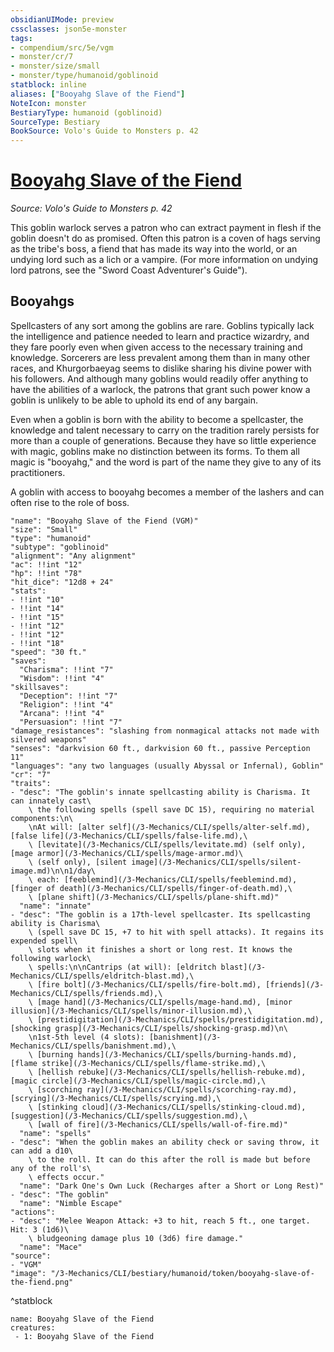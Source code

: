 ```yaml
---
obsidianUIMode: preview
cssclasses: json5e-monster
tags:
- compendium/src/5e/vgm
- monster/cr/7
- monster/size/small
- monster/type/humanoid/goblinoid
statblock: inline
aliases: ["Booyahg Slave of the Fiend"]
NoteIcon: monster
BestiaryType: humanoid (goblinoid)
SourceType: Bestiary
BookSource: Volo's Guide to Monsters p. 42
---
```

# [Booyahg Slave of the Fiend](3-Mechanics\CLI\bestiary\humanoid/booyahg-slave-of-the-fiend-vgm.md)
*Source: Volo's Guide to Monsters p. 42*  

This goblin warlock serves a patron who can extract payment in flesh if the goblin doesn't do as promised. Often this patron is a coven of hags serving as the tribe's boss, a fiend that has made its way into the world, or an undying lord such as a lich or a vampire. (For more information on undying lord patrons, see the "Sword Coast Adventurer's Guide").

## Booyahgs

Spellcasters of any sort among the goblins are rare. Goblins typically lack the intelligence and patience needed to learn and practice wizardry, and they fare poorly even when given access to the necessary training and knowledge. Sorcerers are less prevalent among them than in many other races, and Khurgorbaeyag seems to dislike sharing his divine power with his followers. And although many goblins would readily offer anything to have the abilities of a warlock, the patrons that grant such power know a goblin is unlikely to be able to uphold its end of any bargain.

Even when a goblin is born with the ability to become a spellcaster, the knowledge and talent necessary to carry on the tradition rarely persists for more than a couple of generations. Because they have so little experience with magic, goblins make no distinction between its forms. To them all magic is "booyahg," and the word is part of the name they give to any of its practitioners.

A goblin with access to booyahg becomes a member of the lashers and can often rise to the role of boss.

```statblock
"name": "Booyahg Slave of the Fiend (VGM)"
"size": "Small"
"type": "humanoid"
"subtype": "goblinoid"
"alignment": "Any alignment"
"ac": !!int "12"
"hp": !!int "78"
"hit_dice": "12d8 + 24"
"stats":
- !!int "10"
- !!int "14"
- !!int "15"
- !!int "12"
- !!int "12"
- !!int "18"
"speed": "30 ft."
"saves":
  "Charisma": !!int "7"
  "Wisdom": !!int "4"
"skillsaves":
  "Deception": !!int "7"
  "Religion": !!int "4"
  "Arcana": !!int "4"
  "Persuasion": !!int "7"
"damage_resistances": "slashing from nonmagical attacks not made with silvered weapons"
"senses": "darkvision 60 ft., darkvision 60 ft., passive Perception 11"
"languages": "any two languages (usually Abyssal or Infernal), Goblin"
"cr": "7"
"traits":
- "desc": "The goblin's innate spellcasting ability is Charisma. It can innately cast\
    \ the following spells (spell save DC 15), requiring no material components:\n\
    \nAt will: [alter self](/3-Mechanics/CLI/spells/alter-self.md), [false life](/3-Mechanics/CLI/spells/false-life.md),\
    \ [levitate](/3-Mechanics/CLI/spells/levitate.md) (self only), [mage armor](/3-Mechanics/CLI/spells/mage-armor.md)\
    \ (self only), [silent image](/3-Mechanics/CLI/spells/silent-image.md)\n\n1/day\
    \ each: [feeblemind](/3-Mechanics/CLI/spells/feeblemind.md), [finger of death](/3-Mechanics/CLI/spells/finger-of-death.md),\
    \ [plane shift](/3-Mechanics/CLI/spells/plane-shift.md)"
  "name": "innate"
- "desc": "The goblin is a 17th-level spellcaster. Its spellcasting ability is Charisma\
    \ (spell save DC 15, +7 to hit with spell attacks). It regains its expended spell\
    \ slots when it finishes a short or long rest. It knows the following warlock\
    \ spells:\n\nCantrips (at will): [eldritch blast](/3-Mechanics/CLI/spells/eldritch-blast.md),\
    \ [fire bolt](/3-Mechanics/CLI/spells/fire-bolt.md), [friends](/3-Mechanics/CLI/spells/friends.md),\
    \ [mage hand](/3-Mechanics/CLI/spells/mage-hand.md), [minor illusion](/3-Mechanics/CLI/spells/minor-illusion.md),\
    \ [prestidigitation](/3-Mechanics/CLI/spells/prestidigitation.md), [shocking grasp](/3-Mechanics/CLI/spells/shocking-grasp.md)\n\
    \n1st-5th level (4 slots): [banishment](/3-Mechanics/CLI/spells/banishment.md),\
    \ [burning hands](/3-Mechanics/CLI/spells/burning-hands.md), [flame strike](/3-Mechanics/CLI/spells/flame-strike.md),\
    \ [hellish rebuke](/3-Mechanics/CLI/spells/hellish-rebuke.md), [magic circle](/3-Mechanics/CLI/spells/magic-circle.md),\
    \ [scorching ray](/3-Mechanics/CLI/spells/scorching-ray.md), [scrying](/3-Mechanics/CLI/spells/scrying.md),\
    \ [stinking cloud](/3-Mechanics/CLI/spells/stinking-cloud.md), [suggestion](/3-Mechanics/CLI/spells/suggestion.md),\
    \ [wall of fire](/3-Mechanics/CLI/spells/wall-of-fire.md)"
  "name": "spells"
- "desc": "When the goblin makes an ability check or saving throw, it can add a d10\
    \ to the roll. It can do this after the roll is made but before any of the roll's\
    \ effects occur."
  "name": "Dark One's Own Luck (Recharges after a Short or Long Rest)"
- "desc": "The goblin"
  "name": "Nimble Escape"
"actions":
- "desc": "Melee Weapon Attack: +3 to hit, reach 5 ft., one target. Hit: 3 (1d6)\
    \ bludgeoning damage plus 10 (3d6) fire damage."
  "name": "Mace"
"source":
- "VGM"
"image": "/3-Mechanics/CLI/bestiary/humanoid/token/booyahg-slave-of-the-fiend.png"
```
^statblock

```encounter-table
name: Booyahg Slave of the Fiend
creatures:
 - 1: Booyahg Slave of the Fiend
```